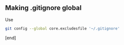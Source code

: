 ## Making .gitignore global

Use

```bash
git config --global core.excludesfile '~/.gitignore'
```

[end]
